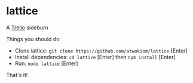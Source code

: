 # lattice

A [Trello](http://www.trello.com) sideburn

Things you should do:

  * Clone lattice:
    `git clone https://github.com/atwokism/lattice` [Enter]
  * Install dependencies:
    `cd lattice` [Enter] then
    `npm install` [Enter]
  * Run:
    `node lattice` [Enter]

That's it!
